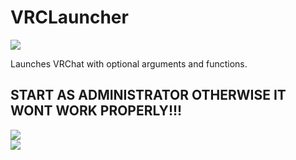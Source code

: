 <!DOCTYPE html>
<html>
   <head>
   </head>
   <body>
      <h1>VRCLauncher</h1>
      <img src="https://user-images.githubusercontent.com/105979511/198199627-a10659e0-d5e8-4d6c-bf10-7974647d16ab.png"></img><br/>
      <p>Launches VRChat with optional arguments and functions.</p>
      
   <h2>START AS ADMINISTRATOR OTHERWISE IT WONT WORK PROPERLY!!!</h2>
   <img src="https://user-images.githubusercontent.com/105979511/198198758-cd98644c-31bb-46fc-afcf-f6968f867821.png"></img><br/>
   <img src="https://user-images.githubusercontent.com/105979511/198198697-cba05147-8082-4e9e-94c7-00edd659a600.png"></img><br/>
   </body>
</html>
